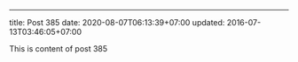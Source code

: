 ---
title: Post 385
date: 2020-08-07T06:13:39+07:00
updated: 2016-07-13T03:46:05+07:00

This is content of post 385